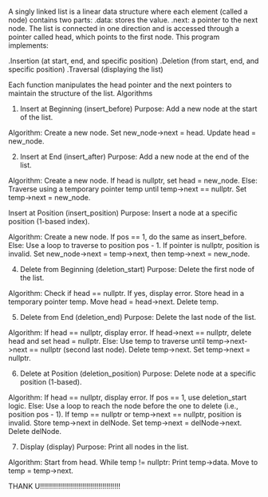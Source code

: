 A singly linked list is a linear data structure where each element (called a node) contains two parts:
.data: stores the value.
.next: a pointer to the next node.
The list is connected in one direction and is accessed through a pointer called head, which points to the first node.
This program implements:

.Insertion (at start, end, and specific position)
.Deletion (from start, end, and specific position)
.Traversal (displaying the list)

Each function manipulates the head pointer and the next pointers to maintain the structure of the list.
Algorithms
1. Insert at Beginning (insert_before)
Purpose: Add a new node at the start of the list.

Algorithm:
Create a new node.
Set new_node->next = head.
Update head = new_node.

2. Insert at End (insert_after)
Purpose: Add a new node at the end of the list.

Algorithm:
Create a new node.
If head is nullptr, set head = new_node.
Else:
Traverse using a temporary pointer temp until temp->next == nullptr.
Set temp->next = new_node.

Insert at Position (insert_position)
Purpose: Insert a node at a specific position (1-based index).

Algorithm:
Create a new node.
If pos == 1, do the same as insert_before.
Else:
Use a loop to traverse to position pos - 1.
If pointer is nullptr, position is invalid.
Set new_node->next = temp->next, then temp->next = new_node.

4. Delete from Beginning (deletion_start)
Purpose: Delete the first node of the list.

Algorithm:
Check if head == nullptr. If yes, display error.
Store head in a temporary pointer temp.
Move head = head->next.
Delete temp.

5. Delete from End (deletion_end)
Purpose: Delete the last node of the list.

Algorithm:
If head == nullptr, display error.
If head->next == nullptr, delete head and set head = nullptr.
Else:
Use temp to traverse until temp->next->next == nullptr (second last node).
Delete temp->next.
Set temp->next = nullptr.

 6. Delete at Position (deletion_position)
Purpose: Delete node at a specific position (1-based).

Algorithm:
If head == nullptr, display error.
If pos == 1, use deletion_start logic.
Else:
Use a loop to reach the node before the one to delete (i.e., position pos - 1).
If temp == nullptr or temp->next == nullptr, position is invalid.
Store temp->next in delNode.
Set temp->next = delNode->next.
Delete delNode.

7. Display (display)
Purpose: Print all nodes in the list.

Algorithm:
Start from head.
While temp != nullptr:
Print temp->data.
Move to temp = temp->next.

THANK U!!!!!!!!!!!!!!!!!!!!!!!!!!!!!!!!!!!!!!!!
